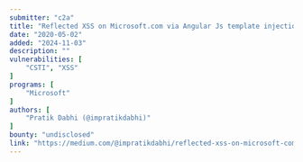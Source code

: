 ```yaml
---
submitter: "c2a"
title: "Reflected XSS on Microsoft.com via Angular Js template injection"
date: "2020-05-02"
added: "2024-11-03"
description: ""
vulnerabilities: [
    "CSTI", "XSS"
]
programs: [
    "Microsoft"
]
authors: [
    "Pratik Dabhi (@impratikdabhi)"
]
bounty: "undisclosed"
link: "https://medium.com/@impratikdabhi/reflected-xss-on-microsoft-com-via-angular-template-injection-2e26d80a7fd8"
---
```




